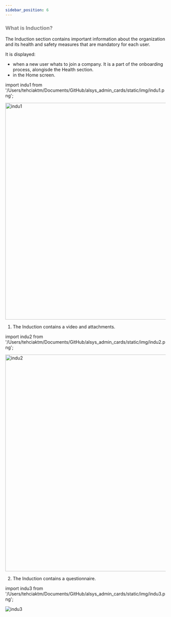 ```yaml
---
sidebar_position: 6
---
```




### <font color="gray">What is Induction?</font>

The Induction section contains important information about the organization and its health and safety measures that are mandatory for each user.

It is displayed:
* when a new user whats to join a company. It is a part of the onboarding process, alongisde the Health section. 
* in the Home screen.

import indu1 from '/Users/tehciaktm/Documents/GitHub/alsys_admin_cards/static/img/indu1.png';

<img src={indu1} alt="indu1" width="680"/>

1. The Induction contains a video and attachments.

import indu2 from '/Users/tehciaktm/Documents/GitHub/alsys_admin_cards/static/img/indu2.png';

<img src={indu2} alt="indu2" width="680"/>

2. The Induction contains a questionnaire.

import indu3 from '/Users/tehciaktm/Documents/GitHub/alsys_admin_cards/static/img/indu3.png';

<img src={indu3} alt="indu3"/>

